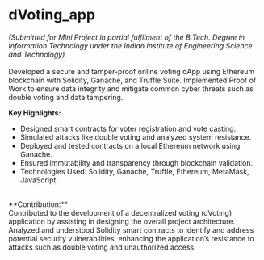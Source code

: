 # dVoting_app
*(Submitted for Mini Project in partial fulfilment of the B.Tech. Degree  in Information Technology under the Indian Institute of Engineering  Science and Technology)* <br>
<br>
Developed a secure and tamper-proof online voting dApp using Ethereum blockchain with Solidity, Ganache, and Truffle Suite. Implemented Proof of Work to ensure data integrity and mitigate common cyber threats such as double voting and data tampering.

**Key Highlights:**
- Designed smart contracts for voter registration and vote casting.
- Simulated attacks like double voting and analyzed system resistance.
- Deployed and tested contracts on a local Ethereum network using Ganache.
- Ensured immutability and transparency through blockchain validation.
- Technologies Used: Solidity, Ganache, Truffle, Ethereum, MetaMask, JavaScript.
<br>
**Contribution:** <br>
Contributed to the development of a decentralized voting (dVoting) application by assisting in designing the overall project architecture. Analyzed and understood Solidity smart contracts to identify and address potential security vulnerabilities, enhancing the application’s resistance to attacks such as double voting and unauthorized access.
